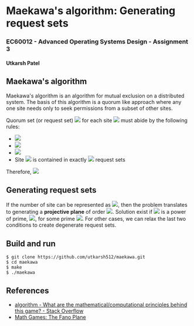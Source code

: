 # Maekawa's algorithm: Generating request sets

### EC60012 - Advanced Operating Systems Design - Assignment 3

#### Utkarsh Patel

## Maekawa's algorithm

Maekawa's algorithm is an algorithm for mutual exclusion on a distributed system. The basis of this algorithm is a quorum like approach where any one site needs only to seek permissions from a subset of other sites.

Quorum set (or request set) <img src="https://latex.codecogs.com/svg.latex?R_i" /> for each site <img src="https://latex.codecogs.com/svg.latex?S_i" /> must abide by the following rules:
- <img src="https://latex.codecogs.com/svg.latex?\forall%20i%20\forall%20j,%20R_i%20\cap%20R_j%20\ne%20\O" />
- <img src="https://latex.codecogs.com/svg.latex?\forall%20i,%20S_i%20\in%20R_i" />
- <img src="https://latex.codecogs.com/svg.latex?\forall%20i,%20|%20R_i%20|%20=%20K" />
- Site <img src="https://latex.codecogs.com/svg.latex?S_i" /> is contained in exactly <img src="https://latex.codecogs.com/svg.latex?K" /> request sets

Therefore, <img src="https://latex.codecogs.com/svg.latex?\forall%20i,%20|%20R_i%20|%20\geq%20\sqrt{N%20-%201}" />

## Generating request sets

If the number of site can be represented as <img src="https://latex.codecogs.com/svg.latex?N%20=%20K(K%20-%201)%20+%201" />, then the problem translates to generating a **projective plane** of order <img src="https://latex.codecogs.com/svg.latex?K-1"/>. Solution exist if <img src="https://latex.codecogs.com/svg.latex?K-1"/> is a power of prime, <img src="https://latex.codecogs.com/svg.latex?p^m"/>, for some prime <img src="https://latex.codecogs.com/svg.latex?p"/>. For other cases, we can relax the last two conditions to create degenerate request sets.

## Build and run
```shell
$ git clone https://github.com/utkarsh512/maekawa.git
$ cd maekawa
$ make
$ ./maekawa
```

## References
- [algorithm - What are the mathematical/computational principles behind this game? - Stack Overflow](https://stackoverflow.com/questions/6240113/what-are-the-mathematical-computational-principles-behind-this-game)
- [Math Games: The Fano Plane](http://www.mathpuzzle.com/MAA/47-Fano/mathgames_05_30_06.html)
